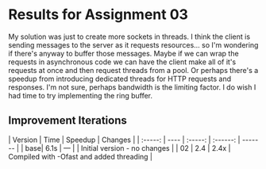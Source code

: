 # Results for Assignment 03
My solution was just to create more sockets in threads.
I think the client is sending messages to the server as it requests resources... so I'm wondering if there's anyway to buffer those messages.
Maybe if we can wrap the requests in asynchronous code we can have the client make all of it's requests at once and then request threads from a pool.
Or perhaps there's a speedup from introducing dedicated threads for HTTP requests and responses. I'm not sure, perhaps bandwidth is the limiting factor.
I do wish I had time to try implementing the ring buffer.

## Improvement Iterations

| Version | Time | Speedup | Changes |
| :-----: | ---- | :-----: | :------: | ------- |
| base| 6.1s | &mdash; |  | Initial version - no changes |
| 02 | 2.4 | 2.4x | Compiled with -Ofast and added threading |
